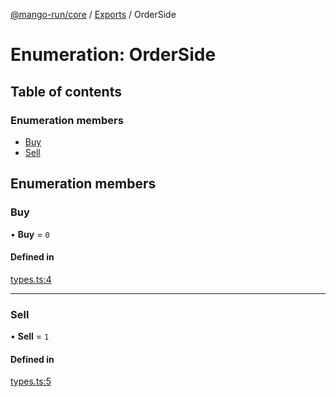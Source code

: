 [@mango-run/core](../README.md) / [Exports](../modules.md) / OrderSide

# Enumeration: OrderSide

## Table of contents

### Enumeration members

- [Buy](OrderSide.md#buy)
- [Sell](OrderSide.md#sell)

## Enumeration members

### Buy

• **Buy** = `0`

#### Defined in

[types.ts:4](https://github.com/mango-run/mango-run-core/blob/a90ccad/src/types.ts#L4)

___

### Sell

• **Sell** = `1`

#### Defined in

[types.ts:5](https://github.com/mango-run/mango-run-core/blob/a90ccad/src/types.ts#L5)

